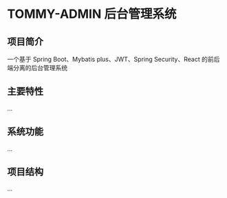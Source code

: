# TOMMY-ADMIN 后台管理系统
## 项目简介
一个基于 Spring Boot、Mybatis plus、JWT、Spring Security、React 的前后端分离的后台管理系统
## 主要特性
...
## 系统功能
...
## 项目结构
...
